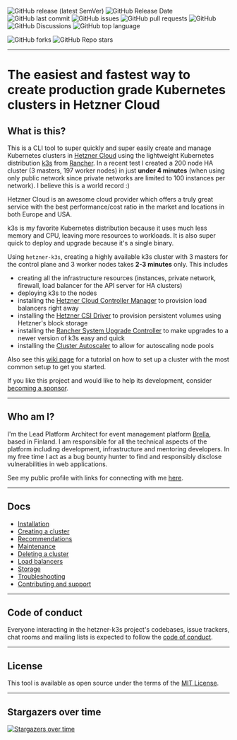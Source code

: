 ![GitHub release (latest SemVer)](https://img.shields.io/github/v/release/vitobotta/hetzner-k3s)
![GitHub Release Date](https://img.shields.io/github/release-date/vitobotta/hetzner-k3s)
![GitHub last commit](https://img.shields.io/github/last-commit/vitobotta/hetzner-k3s)
![GitHub issues](https://img.shields.io/github/issues-raw/vitobotta/hetzner-k3s)
![GitHub pull requests](https://img.shields.io/github/issues-pr-raw/vitobotta/hetzner-k3s)
![GitHub](https://img.shields.io/github/license/vitobotta/hetzner-k3s)
![GitHub Discussions](https://img.shields.io/github/discussions/vitobotta/hetzner-k3s)
![GitHub top language](https://img.shields.io/github/languages/top/vitobotta/hetzner-k3s)

![GitHub forks](https://img.shields.io/github/forks/vitobotta/hetzner-k3s?style=social)
![GitHub Repo stars](https://img.shields.io/github/stars/vitobotta/hetzner-k3s?style=social)

---

# The easiest and fastest way to create production grade Kubernetes clusters in Hetzner Cloud



## What is this?

This is a CLI tool to super quickly and super easily create and manage Kubernetes clusters in [Hetzner Cloud](https://www.hetzner.com/cloud) using the lightweight Kubernetes distribution [k3s](https://k3s.io/) from [Rancher](https://rancher.com/). In a recent test I created a 200 node HA cluster (3 masters, 197 worker nodes) in just **under 4 minutes** (when using only public network since private networks are limited to 100 instances per network). I believe this is a world record :)

Hetzner Cloud is an awesome cloud provider which offers a truly great service with the best performance/cost ratio in the market and locations in both Europe and USA.

k3s is my favorite Kubernetes distribution because it uses much less memory and CPU, leaving more resources to workloads. It is also super quick to deploy and upgrade because it's a single binary.

Using `hetzner-k3s`, creating a highly available k3s cluster with 3 masters for the control plane and 3 worker nodes takes **2-3 minutes** only. This includes

- creating all the infrastructure resources (instances, private network, firewall, load balancer for the API server for HA clusters)
- deploying k3s to the nodes
- installing the [Hetzner Cloud Controller Manager](https://github.com/hetznercloud/hcloud-cloud-controller-manager) to provision load balancers right away
- installing the [Hetzner CSI Driver](https://github.com/hetznercloud/csi-driver) to provision persistent volumes using Hetzner's block storage
- installing the [Rancher System Upgrade Controller](https://github.com/rancher/system-upgrade-controller) to make upgrades to a newer version of k3s easy and quick
- installing the [Cluster Autoscaler](https://github.com/kubernetes/autoscaler) to allow for autoscaling node pools

Also see this [wiki page](https://github.com/vitobotta/hetzner-k3s/blob/main/wiki/Setting%20up%20a%20cluster.md) for a tutorial on how to set up a cluster with the most common setup to get you started.

If you like this project and would like to help its development, consider [becoming a sponsor](https://github.com/sponsors/vitobotta).

___
## Who am I?

I'm the Lead Platform Architect for event management platform [Brella](https://www.brella.io/), based in Finland. I am responsible for all the technical aspects of the platform including development, infrastructure and mentoring developers. In my free time I act as a bug bounty hunter to find and responsibly disclose vulnerabilities in web applications.

See my public profile with links for connecting with me [here](https://vitobotta.com/).

---

## Docs

- [Installation](docs/Installation.md)
- [Creating a cluster](docs/Creating_a_cluster.md)
- [Recommendations](docs/Recommendations.md)
- [Maintenance](docs/Maintenance.md)
- [Deleting a cluster](docs/Deleting_a_cluster.md)
- [Load balancers](docs/Load_balancers.md)
- [Storage](docs/Storage.md)
- [Troubleshooting](docs/Troubleshooting.md)
- [Contributing and support](docs/Contributing_and_support.md)

___
## Code of conduct

Everyone interacting in the hetzner-k3s project's codebases, issue trackers, chat rooms and mailing lists is expected to follow the [code of conduct](https://github.com/vitobotta/hetzner-k3s/blob/main/CODE_OF_CONDUCT.md).

___
## License

This tool is available as open source under the terms of the [MIT License](https://github.com/vitobotta/hetzner-k3s/blob/main/LICENSE.txt).

___

## Stargazers over time

[![Stargazers over time](https://starchart.cc/vitobotta/hetzner-k3s.svg)](https://starchart.cc/vitobotta/hetzner-k3s)
